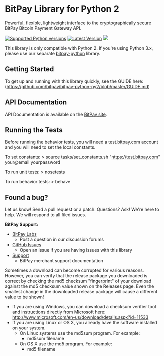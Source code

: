 # BitPay Library for Python 2

Powerful, flexible, lightweight interface to the cryptographically secure BitPay Bitcoin Payment Gateway API.

[![Supported Python versions](https://pypip.in/py_versions/bitpay_py2/badge.svg)](https://pypi.python.org/pypi/bitpay-py2/)
[![Latest Version](https://pypip.in/version/bitpay_py2/badge.svg)](https://pypi.python.org/pypi/bitpay-py2/)
[![](https://travis-ci.org/philosodad/bitpay-python-py2.svg?branch=master)](https://travis-ci.org/philosodad/bitpay-python-py2)

This library is only compatible with Python 2. If you're using Python 3.x, please use our separate [bitpay-python](https://github.com/ionux/bitpay-python) library.

## Getting Started
To get up and running with this library quickly, see the GUIDE here: (https://github.com/bitpay/bitpay-python-py2/blob/master/GUIDE.md)

## API Documentation

API Documentation is available on the [BitPay site](https://bitpay.com/api).

## Running the Tests

Before running the behavior tests, you will need a test.bitpay.com account and you will need to set the local constants. 

To set constants:
    > source tasks/set_constants.sh "https://test.bitpay.com" your@email yourpassword

To run unit tests:
    > nosetests

To run behavior tests:
    > behave
    
## Found a bug?

Let us know! Send a pull request or a patch. Questions? Ask! We're here to help. We will respond to all filed issues.

**BitPay Support:**

* [BitPay Labs](https://labs.bitpay.com/c/libraries/python)
  * Post a question in our discussion forums
* [GitHub Issues](https://github.com/bitpay/bitpay-python-py2/issues)
  * Open an issue if you are having issues with this library
* [Support](https://support.bitpay.com)
  * BitPay merchant support documentation

Sometimes a download can become corrupted for various reasons.  However, you can verify that the release package you downloaded is correct by checking the md5 checksum "fingerprint" of your download against the md5 checksum value shown on the Releases page.  Even the smallest change in the downloaded release package will cause a different value to be shown!
  * If you are using Windows, you can download a checksum verifier tool and instructions directly from Microsoft here: http://www.microsoft.com/en-us/download/details.aspx?id=11533
  * If you are using Linux or OS X, you already have the software installed on your system.
    * On Linux systems use the md5sum program.  For example:
      * md5sum filename
    * On OS X use the md5 program.  For example:
      * md5 filename
